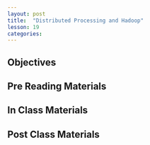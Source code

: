 ```yaml
---
layout: post
title:  "Distributed Processing and Hadoop"
lesson: 19
categories:
---
```

## Objectives

## Pre Reading Materials

## In Class Materials

## Post Class Materials
